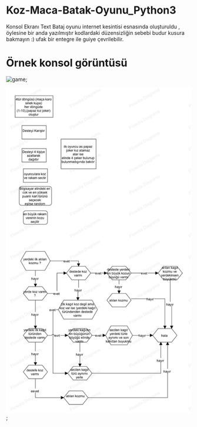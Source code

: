 # Koz-Maca-Batak-Oyunu_Python3

Konsol Ekranı Text Bataj oyunu 
 internet kesintisi esnasında oluşturuldu , öylesine bir anda yazılmıştır kodlardaki düzensizliğin sebebi budur kusura bakmayın :)
 ufak bir entegre ile guiye çevrilebilir.
 
 
 


# Örnek konsol görüntüsü 
![game](https://i.ibb.co/fdzkY0r/ornek.png);

![algorithm](https://github.com/emreuyguc/Koz-Maca-Batak-Oyunu_Python3/blob/master/algoritma.jpg?raw=true);
